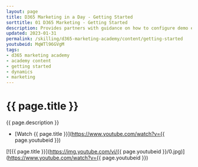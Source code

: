 ```yaml
---
layout: page
title: D365 Marketing in a Day - Getting Started
sorttitle: 01 D365 Marketing - Getting Started
description: Provides partners with guidance on how to configure demo enviornments and getting started with D365 Marketing.
updated: 2023-01-31
permalink: /skilling/d365-marketing-academy/content/getting-started
youtubeid: MqWTl96GVgM
tags: 
- d365 marketing academy
- academy content
- getting started
- dynamics
- marketing
---
```


# {{ page.title }}

{{ page.description }}

* [Watch {{ page.title }}](https://www.youtube.com/watch?v={{ page.youtubeid }})

[![{{ page.title }}](https://img.youtube.com/vi/{{ page.youtubeid }}/0.jpg)](https://www.youtube.com/watch?v={{ page.youtubeid }})
